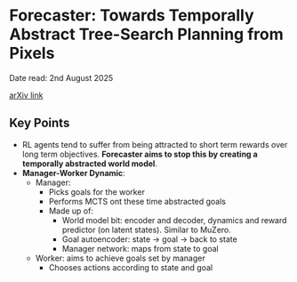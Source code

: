 # Forecaster: Towards Temporally Abstract Tree-Search Planning from Pixels

Date read: 2nd August 2025

[arXiv link](https://arxiv.org/abs/2310.09997)

## Key Points
* RL agents tend to suffer from being attracted to short term rewards over long term objectives. **Forecaster aims to stop
this by creating a temporally abstracted world model**.
* **Manager-Worker Dynamic**:
  * Manager:
    * Picks goals for the worker
    * Performs MCTS ont these time abstracted goals
    * Made up of:
      * World model bit: encoder and decoder, dynamics and reward predictor (on latent states). Similar to MuZero.
      * Goal autoencoder: state -> goal -> back to state
      * Manager network: maps from state to goal
  * Worker: aims to achieve goals set by manager
    * Chooses actions according to state and goal
